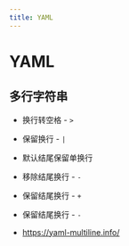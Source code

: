 ```yaml
---
title: YAML
---
```


# YAML

## 多行字符串

- 换行转空格 - `>`
- 保留换行 - `|`
- 默认结尾保留单换行
- 移除结尾换行 - `-`
- 保留结尾换行 - `+`
- 保留结尾换行 - `-`

- https://yaml-multiline.info/
